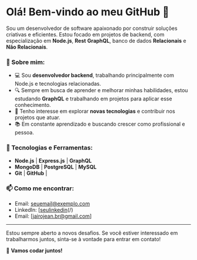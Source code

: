 
 # Olá! Bem-vindo ao meu GitHub 👋

Sou um desenvolvedor de software apaixonado por construir soluções criativas e eficientes. Estou focado em projetos de backend, com especialização em **Node.js**, **Rest** **GraphQL**, banco de dados **Relacionais** e **Não Relacionais**.

### 🚀 Sobre mim:
- 💻 Sou **desenvolvedor backend**, trabalhando principalmente com Node.js e tecnologias relacionadas.
- 🔍 Sempre em busca de aprender e melhorar minhas habilidades, estou estudando **GraphQL** e trabalhando em projetos para aplicar esse conhecimento.
- 🌱 Tenho interesse em explorar **novas tecnologias** e contribuir nos projetos que atuar.
- 📚 Em constante aprendizado e buscando crescer como profissional e pessoa.

### 🔧 Tecnologias e Ferramentas:
- **Node.js** | **Express.js** | **GraphQL**
- **MongoDB** | **PostgreSQL** | **MySQL**
- **Git** | **GitHub** |


### 📫 Como me encontrar:
- Email: seuemail@exemplo.com
- LinkedIn: [[seulinkedin](https://www.linkedin.com/in/jairo-jean-7413b8191)(/)
- Email: [jairojean.br@gmail.com]

---

Estou sempre aberto a novos desafios. Se você estiver interessado em trabalharmos juntos, sinta-se à vontade para entrar em contato!

🔭 **Vamos codar juntos!**

 
